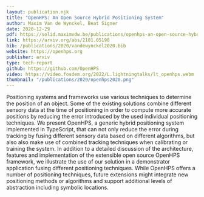 ```yaml
---
layout: publication.njk
title: "OpenHPS: An Open Source Hybrid Positioning System"
author: Maxim Van de Wynckel, Beat Signer
date: 2020-12-29
pdf: https://solid.maximvdw.be/publications/openhps-an-open-source-hybrid-positioning-system.pdf
link: https://arxiv.org/abs/2101.05198
bib: /publications/2020/vandewynckel2020.bib
website: https://openhps.org
publisher: arxiv
type: tech-report
github: https://github.com/OpenHPS
video: https://video.fosdem.org/2022/L.lightningtalks/lt_openhps.webm
thumbnail: "/publications/2020/openhps2020.png"
---
```

Positioning systems and frameworks use various techniques to determine the position of an object. Some of the existing solutions combine different sensory data at the time of positioning in order
to compute more accurate positions by reducing the error introduced by the used individual positioning techniques. We present OpenHPS, a generic hybrid positioning system implemented in
TypeScript, that can not only reduce the error during tracking by
fusing different sensory data based on different algorithms, but also
also make use of combined tracking techniques when calibrating
or training the system. In addition to a detailed discussion of the
architecture, features and implementation of the extensible open
source OpenHPS framework, we illustrate the use of our solution in
a demonstrator application fusing different positioning techniques.
While OpenHPS offers a number of positioning techniques, future
extensions might integrate new positioning methods or algorithms
and support additional levels of abstraction including symbolic
locations.
